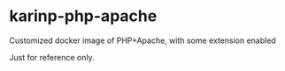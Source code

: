 # karinp-php-apache
Customized docker image of PHP+Apache, with some extension enabled

Just for reference only.
